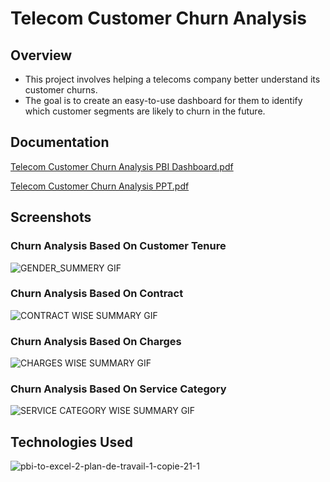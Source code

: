 # Telecom Customer Churn Analysis




## Overview

 - This project involves helping a telecoms company better understand its customer churns.
 - The goal is to create an easy-to-use dashboard for them to identify which customer segments are likely to churn in the future.
 


## Documentation
[Telecom Customer Churn Analysis PBI Dashboard.pdf](https://github.com/Tank619/xyz/files/11128556/Telecom.Customer.Churn.Analysis.PBI.Dashboard.pdf)




[Telecom Customer Churn Analysis PPT.pdf](https://github.com/Tank619/Telecom-Customer-Churn-Analysis-/files/11129460/Telecom.Customer.Churn.Analysis.PPT.pdf)




## Screenshots
### Churn Analysis Based On Customer Tenure
![GENDER_SUMMERY GIF](https://user-images.githubusercontent.com/71078584/229271479-daf4603f-6c7c-4a0e-b4cf-5414fd3a02c3.gif)

### Churn Analysis Based On Contract
![CONTRACT WISE SUMMARY GIF](https://user-images.githubusercontent.com/71078584/229274009-ef37944f-54b5-4882-a351-1825c4e37c28.gif)

### Churn Analysis Based On Charges
![CHARGES WISE SUMMARY GIF](https://user-images.githubusercontent.com/71078584/229274053-38fbcb9c-3d93-4063-a3b9-d2e0bf35598a.gif)

### Churn Analysis Based On Service Category
![SERVICE CATEGORY WISE SUMMARY GIF](https://user-images.githubusercontent.com/71078584/229274126-a563aa60-fcd0-4e1c-bb17-fb6d1623b623.gif)



## Technologies Used
![pbi-to-excel-2-plan-de-travail-1-copie-21-1](https://user-images.githubusercontent.com/71078584/229275014-bbb9fb64-d230-4b7b-ae7a-c141878110b7.png)


